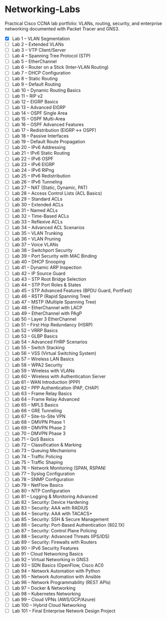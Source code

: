 # Networking-Labs
Practical Cisco CCNA lab portfolio: VLANs, routing, security, and enterprise networking documented with Packet Tracer and GNS3.
- [x] Lab 1 – VLAN Segmentation  
- [ ] Lab 2 – Extended VLANs  
- [ ] Lab 3 – VTP Client/Server  
- [ ] Lab 4 – Spanning Tree Protocol (STP)  
- [ ] Lab 5 – EtherChannel  
- [ ] Lab 6 – Router on a Stick (Inter-VLAN Routing)  
- [ ] Lab 7 – DHCP Configuration  
- [ ] Lab 8 – Static Routing  
- [ ] Lab 9 – Default Routing  
- [ ] Lab 10 – Dynamic Routing Basics  
- [ ] Lab 11 – RIP v2  
- [ ] Lab 12 – EIGRP Basics  
- [ ] Lab 13 – Advanced EIGRP  
- [ ] Lab 14 – OSPF Single Area  
- [ ] Lab 15 – OSPF Multi-Area  
- [ ] Lab 16 – OSPF Advanced Features  
- [ ] Lab 17 – Redistribution (EIGRP ↔ OSPF)  
- [ ] Lab 18 – Passive Interfaces  
- [ ] Lab 19 – Default Route Propagation  
- [ ] Lab 20 – IPv6 Addressing  
- [ ] Lab 21 – IPv6 Static Routing  
- [ ] Lab 22 – IPv6 OSPF  
- [ ] Lab 23 – IPv6 EIGRP  
- [ ] Lab 24 – IPv6 RIPng  
- [ ] Lab 25 – IPv6 Redistribution  
- [ ] Lab 26 – IPv6 Tunneling  
- [ ] Lab 27 – NAT (Static, Dynamic, PAT)  
- [ ] Lab 28 – Access Control Lists (ACL Basics)  
- [ ] Lab 29 – Standard ACLs  
- [ ] Lab 30 – Extended ACLs  
- [ ] Lab 31 – Named ACLs  
- [ ] Lab 32 – Time-Based ACLs  
- [ ] Lab 33 – Reflexive ACLs  
- [ ] Lab 34 – Advanced ACL Scenarios  
- [ ] Lab 35 – VLAN Trunking  
- [ ] Lab 36 – VLAN Pruning  
- [ ] Lab 37 – Voice VLANs  
- [ ] Lab 38 – Switchport Security  
- [ ] Lab 39 – Port Security with MAC Binding  
- [ ] Lab 40 – DHCP Snooping  
- [ ] Lab 41 – Dynamic ARP Inspection  
- [ ] Lab 42 – IP Source Guard  
- [ ] Lab 43 – STP Root Bridge Selection  
- [ ] Lab 44 – STP Port Roles & States  
- [ ] Lab 45 – STP Advanced Features (BPDU Guard, PortFast)  
- [ ] Lab 46 – RSTP (Rapid Spanning Tree)  
- [ ] Lab 47 – MSTP (Multiple Spanning Tree)  
- [ ] Lab 48 – EtherChannel with LACP  
- [ ] Lab 49 – EtherChannel with PAgP  
- [ ] Lab 50 – Layer 3 EtherChannel  
- [ ] Lab 51 – First Hop Redundancy (HSRP)  
- [ ] Lab 52 – VRRP Basics  
- [ ] Lab 53 – GLBP Basics  
- [ ] Lab 54 – Advanced FHRP Scenarios  
- [ ] Lab 55 – Switch Stacking  
- [ ] Lab 56 – VSS (Virtual Switching System)  
- [ ] Lab 57 – Wireless LAN Basics  
- [ ] Lab 58 – WPA2 Security  
- [ ] Lab 59 – Wireless with VLANs  
- [ ] Lab 60 – Wireless with Authentication Server  
- [ ] Lab 61 – WAN Introduction (PPP)  
- [ ] Lab 62 – PPP Authentication (PAP, CHAP)  
- [ ] Lab 63 – Frame Relay Basics  
- [ ] Lab 64 – Frame Relay Advanced  
- [ ] Lab 65 – MPLS Basics  
- [ ] Lab 66 – GRE Tunneling  
- [ ] Lab 67 – Site-to-Site VPN  
- [ ] Lab 68 – DMVPN Phase 1  
- [ ] Lab 69 – DMVPN Phase 2  
- [ ] Lab 70 – DMVPN Phase 3  
- [ ] Lab 71 – QoS Basics  
- [ ] Lab 72 – Classification & Marking  
- [ ] Lab 73 – Queuing Mechanisms  
- [ ] Lab 74 – Traffic Policing  
- [ ] Lab 75 – Traffic Shaping  
- [ ] Lab 76 – Network Monitoring (SPAN, RSPAN)  
- [ ] Lab 77 – Syslog Configuration  
- [ ] Lab 78 – SNMP Configuration  
- [ ] Lab 79 – NetFlow Basics  
- [ ] Lab 80 – NTP Configuration  
- [ ] Lab 81 – Logging & Monitoring Advanced  
- [ ] Lab 82 – Security: Device Hardening  
- [ ] Lab 83 – Security: AAA with RADIUS  
- [ ] Lab 84 – Security: AAA with TACACS+  
- [ ] Lab 85 – Security: SSH & Secure Management  
- [ ] Lab 86 – Security: Port-Based Authentication (802.1X)  
- [ ] Lab 87 – Security: Control Plane Policing  
- [ ] Lab 88 – Security: Advanced Threats (IPS/IDS)  
- [ ] Lab 89 – Security: Firewalls with Routers  
- [ ] Lab 90 – IPv6 Security Features  
- [ ] Lab 91 – Cloud Networking Basics  
- [ ] Lab 92 – Virtual Networking in GNS3  
- [ ] Lab 93 – SDN Basics (OpenFlow, Cisco ACI)  
- [ ] Lab 94 – Network Automation with Python  
- [ ] Lab 95 – Network Automation with Ansible  
- [ ] Lab 96 – Network Programmability (REST APIs)  
- [ ] Lab 97 – Docker & Networking  
- [ ] Lab 98 – Kubernetes Networking  
- [ ] Lab 99 – Cloud VPNs (AWS/GCP/Azure)  
- [ ] Lab 100 – Hybrid Cloud Networking  
- [ ] Lab 101 – Final Enterprise Network Design Project  
